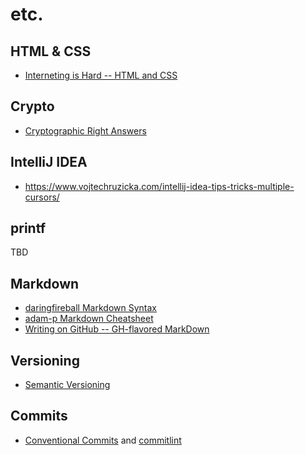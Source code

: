 # etc.

## HTML & CSS

* [Interneting is Hard -- HTML and CSS](https://www.internetingishard.com/html-and-css/)

## Crypto

* [Cryptographic Right Answers](https://latacora.micro.blog/2018/04/03/cryptographic-right-answers.html)

## IntelliJ IDEA

* https://www.vojtechruzicka.com/intellij-idea-tips-tricks-multiple-cursors/

## printf

TBD

## Markdown

* [daringfireball Markdown Syntax](https://daringfireball.net/projects/markdown/syntax)
* [adam-p Markdown Cheatsheet](https://github.com/adam-p/markdown-here/wiki/Markdown-Cheatsheet)
* [Writing on GitHub -- GH-flavored MarkDown](https://docs.github.com/en/github/writing-on-github)

## Versioning
* [Semantic Versioning](https://semver.org/)

## Commits

* [Conventional Commits](https://www.conventionalcommits.org/en/v1.0.0/) and [commitlint](https://github.com/conventional-changelog/commitlint)

